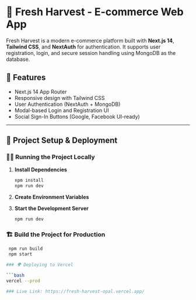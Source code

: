# 🥬 Fresh Harvest - E-commerce Web App

Fresh Harvest is a modern e-commerce platform built with **Next.js 14**, **Tailwind CSS**, and **NextAuth** for authentication. It supports user registration, login, and secure session handling using MongoDB as the database.

## 🚀 Features

- Next.js 14 App Router
- Responsive design with Tailwind CSS
- User Authentication (NextAuth + MongoDB)
- Modal-based Login and Registration UI
- Social Sign-In Buttons (Google, Facebook UI-ready)

---

## 🚀 Project Setup & Deployment

### 🧑‍💻 Running the Project Locally

1. **Install Dependencies**

   ```bash
   npm install
   npm run dev
   
2. **Create Environment Variables**
3. **Start the Development Server**

   ```bash
   npm run dev

### 🏗️ Build the Project for Production
   ```bash
    npm run build
    npm start

### 🌍 Deploying to Vercel

 ```bash
 vercel --prod

### Live Link: https://fresh-harvest-opal.vercel.app/



